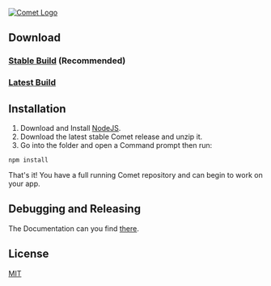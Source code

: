 [![Comet Logo](https://files.playperium.eu/images/comet-logo.jpg)](https://github.com/PlayPerium/Comet)

## Download

### [Stable Build](https://github.com/PlayPerium/Comet/releases) (Recommended)
### [Latest Build](https://github.com/PlayPerium/Comet/archive/master.zip)

## Installation

1. Download and Install [NodeJS](https://nodejs.org).
2. Download the latest stable Comet release and unzip it.
3. Go into the folder and open a Command prompt then run:
```
npm install
```
That's it! You have a full running Comet repository and can begin to work on your app.

## Debugging and Releasing

The Documentation can you find [there](https://github.com/PlayPerium/Comet/wiki/Debugging-and-Releasing).

## License

[MIT](https://github.com/PlayPerium/Comet/blob/master/LICENSE)
